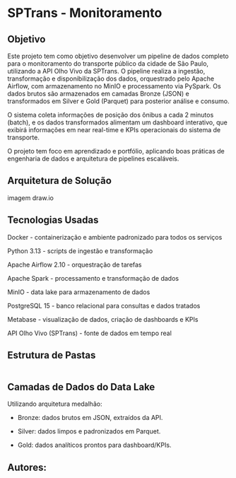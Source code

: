 # SPTrans - Monitoramento

## Objetivo
Este projeto tem como objetivo desenvolver um pipeline de dados completo para o monitoramento do transporte público da cidade de São Paulo, utilizando a API Olho Vivo da SPTrans.
O pipeline realiza a ingestão, transformação e disponibilização dos dados, orquestrado pelo Apache Airflow, com armazenamento no MinIO e processamento via PySpark. Os dados brutos são armazenados em camadas Bronze (JSON) e transformados em Silver e Gold (Parquet) para posterior análise e consumo.

O sistema coleta informações de posição dos ônibus a cada 2 minutos (batch), e os dados transformados alimentam um dashboard interativo, que exibirá informações em near real-time e KPIs operacionais do sistema de transporte.

O projeto tem foco em aprendizado e portfólio, aplicando boas práticas de engenharia de dados e arquitetura de pipelines escaláveis.

## Arquitetura de Solução

imagem draw.io

## Tecnologias Usadas

Docker - containerização e ambiente padronizado para todos os serviços

Python 3.13 - scripts de ingestão e transformação

Apache Airflow 2.10 - orquestração de tarefas

Apache Spark - processamento e transformação de dados

MinIO - data lake para armazenamento de dados

PostgreSQL 15 - banco relacional para consultas e dados tratados

Metabase - visualização de dados, criação de dashboards e KPIs

API Olho Vivo (SPTrans) - fonte de dados em tempo real

## Estrutura de Pastas

```
```

## Camadas de Dados do Data Lake

Utilizando arquitetura medalhão:

- Bronze: dados brutos em JSON, extraídos da API.

- Silver: dados limpos e padronizados em Parquet.

- Gold: dados analíticos prontos para dashboard/KPIs.

## Autores:
